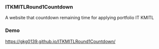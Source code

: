 ### ITKMITLRound1Countdown
A website that countdown remaining time for applying portfolio IT KMITL

### Demo
https://gkg0139.github.io/ITKMITLRound1Countdown/